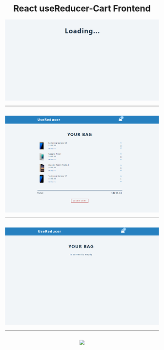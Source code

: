<div align="center">
<h1>React useReducer-Cart Frontend</h1>
   <div align="center">
    <img src="preview1.png" width='700'/>
    <br/>
    <hr />
    <br />
    <img src="preview2.png" width='700'/>
    <br/>
    <hr />
    <br />
    <img src="preview3.png" width='700'/>
    <br/>
    <hr />
    <br />
    <img src="preview4.png" width='700'/>
  </div>
</div>